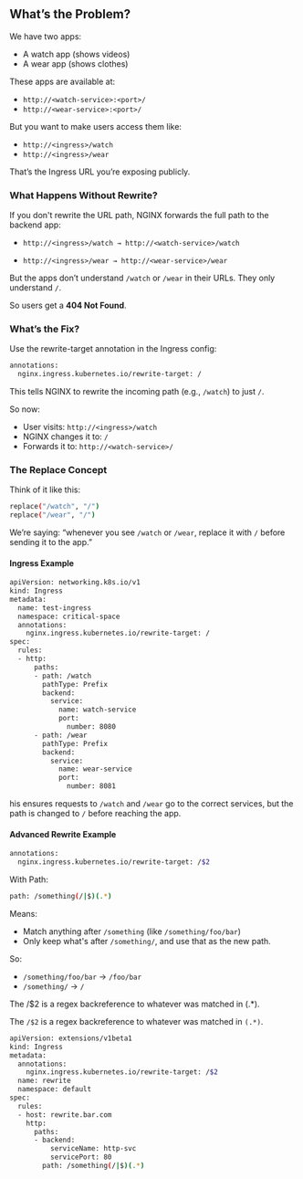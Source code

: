 # 

## What’s the Problem?

We have two apps:

-   A watch app (shows videos)
-   A wear app (shows clothes)

These apps are available at:

-   ```http://<watch-service>:<port>/```
-   ```http://<wear-service>:<port>/```

But you want to make users access them like:

-   ```http://<ingress>/watch```
-   ```http://<ingress>/wear```

That’s the Ingress URL you’re exposing publicly.

### What Happens Without Rewrite?

If you don't rewrite the URL path, NGINX forwards the full path to the backend app:

    
-   ```http://<ingress>/watch → http://<watch-service>/watch```

-   ```http://<ingress>/wear → http://<wear-service>/wear```

But the apps don’t understand ```/watch``` or ```/wear``` in their URLs. They only understand ```/```.

So users get a **404 Not Found**.

### What’s the Fix?

Use the rewrite-target annotation in the Ingress config:

```bash
annotations:
  nginx.ingress.kubernetes.io/rewrite-target: /
```

This tells NGINX to rewrite the incoming path (e.g., ```/watch```) to just ```/```.

So now:

-   User visits: ```http://<ingress>/watch```
-   NGINX changes it to: ```/```
-   Forwards it to: ```http://<watch-service>/```


### The Replace Concept

Think of it like this:
```bash
replace("/watch", "/")
replace("/wear", "/")
```

We’re saying: “whenever you see ```/watch``` or ```/wear```, replace it with ```/``` before sending it to the app.”


#### Ingress Example

```bash
apiVersion: networking.k8s.io/v1
kind: Ingress
metadata:
  name: test-ingress
  namespace: critical-space
  annotations:
    nginx.ingress.kubernetes.io/rewrite-target: /
spec:
  rules:
  - http:
      paths:
      - path: /watch
        pathType: Prefix
        backend:
          service:
            name: watch-service
            port:
              number: 8080
      - path: /wear
        pathType: Prefix
        backend:
          service:
            name: wear-service
            port:
              number: 8081
```

his ensures requests to ```/watch``` and ```/wear``` go to the correct services, but the path is changed to ```/``` before reaching the app.


#### Advanced Rewrite Example
```bash
annotations:
  nginx.ingress.kubernetes.io/rewrite-target: /$2
```

With Path:
```bash
path: /something(/|$)(.*)
```

Means:

-   Match anything after ```/something``` (like ```/something/foo/bar```)
-   Only keep what's after ```/something/```, and use that as the new path.

So:

-   ```/something/foo/bar``` → ```/foo/bar```
-   ```/something/``` → ```/```

The /$2 is a regex backreference to whatever was matched in (.*).

The ```/$2``` is a regex backreference to whatever was matched in ```(.*)```.

```bash
apiVersion: extensions/v1beta1
kind: Ingress
metadata:
  annotations:
    nginx.ingress.kubernetes.io/rewrite-target: /$2
  name: rewrite
  namespace: default
spec:
  rules:
  - host: rewrite.bar.com
    http:
      paths:
      - backend:
          serviceName: http-svc
          servicePort: 80
        path: /something(/|$)(.*)
```